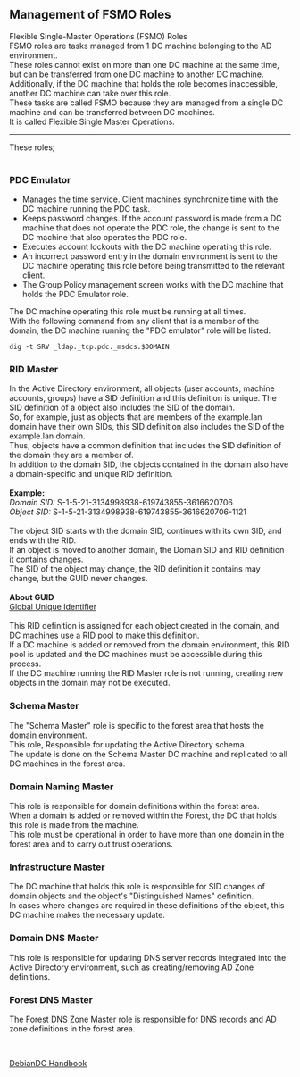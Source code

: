 ## Management of FSMO Roles
Flexible Single-Master Operations (FSMO) Roles<br>
FSMO roles are tasks managed from 1 DC machine belonging to the AD environment.<br>
These roles cannot exist on more than one DC machine at the same time, but can be transferred from one DC machine to another DC machine.<br>
Additionally, if the DC machine that holds the role becomes inaccessible, another DC machine can take over this role.<br>
These tasks are called FSMO because they are managed from a single DC machine and can be transferred between DC machines.<br>
It is called Flexible Single Master Operations.<br>

---

These roles;<br>
<br>
### PDC Emulator
  - Manages the time service. Client machines synchronize time with the DC machine running the PDC task.
  - Keeps password changes. If the account password is made from a DC machine that does not operate the PDC role, the change is sent to the DC machine that also operates the PDC role.
  - Executes account lockouts with the DC machine operating this role.
  - An incorrect password entry in the domain environment is sent to the DC machine operating this role before being transmitted to the relevant client.
  - The Group Policy management screen works with the DC machine that holds the PDC Emulator role.

   The DC machine operating this role must be running at all times.<br>
   With the following command from any client that is a member of the domain, the DC machine running the "PDC emulator" role will be listed.
  ```
  dig -t SRV _ldap._tcp.pdc._msdcs.$DOMAIN
  ```

### RID Master
  In the Active Directory environment, all objects (user accounts, machine accounts, groups) have a SID definition and this definition is unique.
  The SID definition of a object also includes the SID of the domain.<br>
  So, for example, just as objects that are members of the example.lan domain have their own SIDs, this SID definition also includes the SID of the example.lan domain.<br>
  Thus, objects have a common definition that includes the SID definition of the domain they are a member of.<br>
  In addition to the domain SID, the objects contained in the domain also have a domain-specific and unique RID definition.<br>
  <br>
  **Example:**<br>
  *Domain SID:* S-1-5-21-3134998938-619743855-3616620706 <br>
  *Object SID:* S-1-5-21-3134998938-619743855-3616620706-1121 <br>
  <br>
  The object SID starts with the domain SID, continues with its own SID, and ends with the RID.<br>
  If an object is moved to another domain, the Domain SID and RID definition it contains changes.<br>
  The SID of the object may change, the RID definition it contains may change, but the GUID never changes.<br>
  <br>
  **About GUID**<br>
    [Global Unique Identifier](https://wiki.samba.org/index.php/Terms_and_Abbreviations#Globally_Unique_Identifier_.28GUID.29)
  <br>
  <br>
  This RID definition is assigned for each object created in the domain, and DC machines use a RID pool to make this definition.<br>
  If a DC machine is added or removed from the domain environment, this RID pool is updated and the DC machines must be accessible during this process.<br>
  If the DC machine running the RID Master role is not running, creating new objects in the domain may not be executed.<br>

### Schema Master
  The "Schema Master" role is specific to the forest area that hosts the domain environment.<br>
  This role, Responsible for updating the Active Directory schema.<br>
  The update is done on the Schema Master DC machine and replicated to all DC machines in the forest area.<br>
  
### Domain Naming Master
This role is responsible for domain definitions within the forest area.<br>
When a domain is added or removed within the Forest, the DC that holds this role is made from the machine.<br>
This role must be operational in order to have more than one domain in the forest area and to carry out trust operations.<br>

### Infrastructure Master
The DC machine that holds this role is responsible for SID changes of domain objects and the object's "Distinguished Names" definition.<br>
In cases where changes are required in these definitions of the object, this DC machine makes the necessary update.<br>

### Domain DNS Master
This role is responsible for updating DNS server records integrated into the Active Directory environment, such as creating/removing AD Zone definitions.<br>

### Forest DNS Master
The Forest DNS Zone Master role is responsible for DNS records and AD zone definitions in the forest area.<br>

<br>

[DebianDC Handbook](https://github.com/eesmer/DebianDC/blob/master/DebianDC-Handbook.md)
